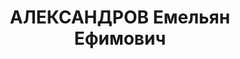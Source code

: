 ---
title: АЛЕКСАНДРОВ Емельян Ефимович
description: 'Род. в 1885, Томская губ., Мариинский уезд, Боготольская вол., дер.
  Большая Косуль. Проживал: КЖД, блокпост Кирсаново, 499-й км. Путевой обходчик в
  3-м околотке 2-й дистанции пути

  Арестован 16.07.1937. Обв.: шпионаж, террористическая деятельность. Приговор: ВК
  ВС СССР, 18.08.1943 – 10 лет ИТЛ. Реабилитирован 18.08.1943 ВК ВС СССР'
---